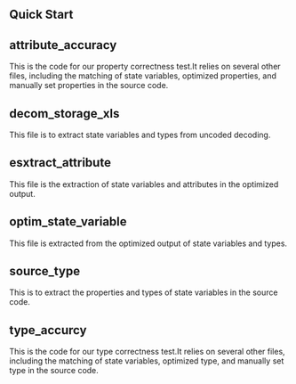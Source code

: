 ## Quick Start

## attribute_accuracy
This is the code for our property correctness test.It relies on several other files, including the matching of state variables, optimized properties, and manually set properties in the source code.

## decom_storage_xls
This file is to extract state variables and types from uncoded decoding.

## esxtract_attribute
This file is the extraction of state variables and attributes in the optimized output.

## optim_state_variable
This file is extracted from the optimized output of state variables and types.

## source_type
This is to extract the properties and types of state variables in the source code.

## type_accurcy
This is the code for our type correctness test.It relies on several other files, including the matching of state variables, optimized type, and manually set type in the source code.
